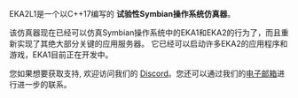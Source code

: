 EKA2L1是一个以C++17编写的 **试验性Symbian操作系统仿真器**。

该仿真器现在已经可以仿真Symbian操作系统中的EKA1和EKA2的行为了，而且重新实现了其绝大部分关键的应用服务器。 它已经可以启动许多EKA2的应用程序和游戏，EKA1目前正在开发中。

您如果想要获取支持, 欢迎访问我们的 [Discord](https://discord.gg/5Bm5SJ9)。您还可以通过我们的[电子邮箱](mailto:cc@12z1.com)进行进一步的联系。
